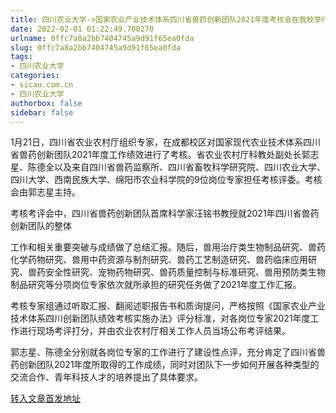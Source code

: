```yaml
---
title: 四川农业大学->国家农业产业技术体系四川省兽药创新团队2021年度考核会在我校举行 | sicau.com.cn
date: 2022-02-01 01:22:49.700270
urlname: 0ffc7a8a2bb7404745a9d91f65ea0fda
slug: 0ffc7a8a2bb7404745a9d91f65ea0fda
tags: 
- 四川农业大学
categories:
- sicau.com.cn
- 四川农业大学
authorbox: false
sidebar: false
---
```

1月21日，四川省农业农村厅组织专家，在成都校区对国家现代农业技术体系四川省兽药创新团队2021年度工作绩效进行了考核。省农业农村厅科教处副处长郭志星、陈德全以及来自四川省兽药监察所、四川省畜牧科学研究院、四川农业大学、四川大学、西南民族大学、绵阳市农业科学院的9位岗位专家担任考核评委。考核会由郭志星主持。

考核考评会中，四川省兽药创新团队首席科学家汪铭书教授就2021年四川省兽药创新团队的整体
<!--more-->
工作和相关重要突破与成绩做了总结汇报。随后，兽用治疗类生物制品研究、兽药化学药物研究、兽用中药资源与制剂研究、兽药工艺制造研究、兽药临床应用研究、兽药安全性研究、宠物药物研究、兽药质量控制与标准研究、兽用预防类生物制品研究等分项岗位专家依次就所承担的研究任务做了2021年度工作汇报。

考核专家组通过听取汇报、翻阅述职报告书和质询提问，严格按照《国家农业产业技术体系四川创新团队绩效考核实施办法》评分标准，对各岗位专家2021年度工作进行现场考评打分，并由农业农村厅相关工作人员当场公布考评结果。

郭志星、陈德全分别就各岗位专家的工作进行了建设性点评，充分肯定了四川省兽药创新团队2021年度所取得的工作成绩，同时对团队下一步如何开展各种类型的交流合作、青年科技人才的培养提出了具体要求。



[转入文章首发地址](https://news.sicau.edu.cn/info/1078/66566.htm)